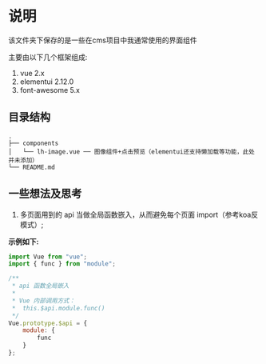 # 说明

该文件夹下保存的是一些在cms项目中我通常使用的界面组件

主要由以下几个框架组成:

1. vue 2.x
2. elementui 2.12.0
3. font-awesome 5.x

## 目录结构

```
.
├── components
│   └── lh-image.vue ── 图像组件+点击预览（elementui还支持懒加载等功能，此处并未添加）
└── README.md
```

## 一些想法及思考

1. 多页面用到的 api 当做全局函数嵌入，从而避免每个页面 import（参考koa反模式）;

__示例如下:__

```js
import Vue from "vue";
import { func } from "module";

/**
 * api 函数全局嵌入
 * 
 * Vue 内部调用方式：
 *  this.$api.module.func()
 */
Vue.prototype.$api = {
    module: {
        func
    }
};
```
